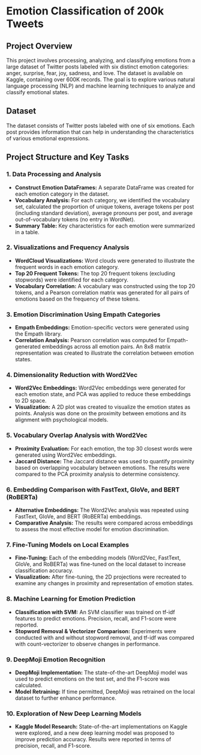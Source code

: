 # Emotion Classification of 200k Tweets
## Project Overview
This project involves processing, analyzing, and classifying emotions from a large dataset of Twitter posts labeled with six distinct emotion categories: anger, surprise, fear, joy, sadness, and love. The dataset is available on Kaggle, containing over 600K records. The goal is to explore various natural language processing (NLP) and machine learning techniques to analyze and classify emotional states.

## Dataset
The dataset consists of Twitter posts labeled with one of six emotions. Each post provides information that can help in understanding the characteristics of various emotional expressions.

## Project Structure and Key Tasks
### 1. Data Processing and Analysis
- **Construct Emotion DataFrames:** A separate DataFrame was created for each emotion category in the dataset.
- **Vocabulary Analysis:** For each category, we identified the vocabulary set, calculated the proportion of unique tokens, average tokens per post (including standard deviation), average pronouns per post, and average out-of-vocabulary tokens (no entry in WordNet).
- **Summary Table:** Key characteristics for each emotion were summarized in a table.
### 2. Visualizations and Frequency Analysis
- **WordCloud Visualizations:** Word clouds were generated to illustrate the frequent words in each emotion category.
- **Top 20 Frequent Tokens:** The top 20 frequent tokens (excluding stopwords) were identified for each category.
- **Vocabulary Correlation:** A vocabulary was constructed using the top 20 tokens, and a Pearson correlation matrix was generated for all pairs of emotions based on the frequency of these tokens.
### 3. Emotion Discrimination Using Empath Categories
- **Empath Embeddings:** Emotion-specific vectors were generated using the Empath library.
- **Correlation Analysis:** Pearson correlation was computed for Empath-generated embeddings across all emotion pairs. An 8x8 matrix representation was created to illustrate the correlation between emotion states.
### 4. Dimensionality Reduction with Word2Vec
- **Word2Vec Embeddings:** Word2Vec embeddings were generated for each emotion state, and PCA was applied to reduce these embeddings to 2D space.
- **Visualization:** A 2D plot was created to visualize the emotion states as points. Analysis was done on the proximity between emotions and its alignment with psychological models.
### 5. Vocabulary Overlap Analysis with Word2Vec
- **Proximity Evaluation:** For each emotion, the top 30 closest words were generated using Word2Vec embeddings.
- **Jaccard Distance:** The Jaccard distance was used to quantify proximity based on overlapping vocabulary between emotions. The results were compared to the PCA proximity analysis to determine consistency.
### 6. Embedding Comparison with FastText, GloVe, and BERT (RoBERTa)
- **Alternative Embeddings:** The Word2Vec analysis was repeated using FastText, GloVe, and BERT (RoBERTa) embeddings.
- **Comparative Analysis:** The results were compared across embeddings to assess the most effective model for emotion discrimination.
### 7. Fine-Tuning Models on Local Examples
- **Fine-Tuning:** Each of the embedding models (Word2Vec, FastText, GloVe, and RoBERTa) was fine-tuned on the local dataset to increase classification accuracy.
- **Visualization:** After fine-tuning, the 2D projections were recreated to examine any changes in proximity and representation of emotion states.
### 8. Machine Learning for Emotion Prediction
- **Classification with SVM:** An SVM classifier was trained on tf-idf features to predict emotions. Precision, recall, and F1-score were reported.
- **Stopword Removal & Vectorizer Comparison:** Experiments were conducted with and without stopword removal, and tf-idf was compared with count-vectorizer to observe changes in performance.
### 9. DeepMoji Emotion Recognition
- **DeepMoji Implementation:** The state-of-the-art DeepMoji model was used to predict emotions on the test set, and the F1-score was calculated.
- **Model Retraining:** If time permitted, DeepMoji was retrained on the local dataset to further enhance performance.
### 10. Exploration of New Deep Learning Models
- **Kaggle Model Research:** State-of-the-art implementations on Kaggle were explored, and a new deep learning model was proposed to improve prediction accuracy. Results were reported in terms of precision, recall, and F1-score.

